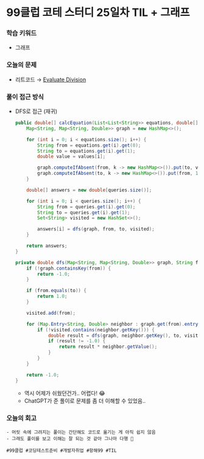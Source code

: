 # 99클럽 코테 스터디 25일차 TIL + 그래프

### 학습 키워드
- 그래프

### 오늘의 문제
- 리트코드 → [Evaluate Division](https://leetcode.com/problems/evaluate-division/description/)

### 풀이 접근 방식
- DFS로 접근 (재귀)
  ```java
  public double[] calcEquation(List<List<String>> equations, double[] values, List<List<String>> queries) {
      Map<String, Map<String, Double>> graph = new HashMap<>();

      for (int i = 0; i < equations.size(); i++) {
          String from = equations.get(i).get(0);
          String to = equations.get(i).get(1);
          double value = values[i];

          graph.computeIfAbsent(from, k -> new HashMap<>()).put(to, value);
          graph.computeIfAbsent(to, k -> new HashMap<>()).put(from, 1 / value);
      }

      double[] answers = new double[queries.size()];

      for (int i = 0; i < queries.size(); i++) {
          String from = queries.get(i).get(0);
          String to = queries.get(i).get(1);
          Set<String> visited = new HashSet<>();

          answers[i] = dfs(graph, from, to, visited);
      }

      return answers;
  }

  private double dfs(Map<String, Map<String, Double>> graph, String from, String to, Set<String> visited) {
      if (!graph.containsKey(from)) {
          return -1.0;
      }

      if (from.equals(to)) {
          return 1.0;
      }

      visited.add(from);

      for (Map.Entry<String, Double> neighbor : graph.get(from).entrySet()) {
          if (!visited.contains(neighbor.getKey())) {
              double result = dfs(graph, neighbor.getKey(), to, visited);
              if (result != -1.0) {
                  return result * neighbor.getValue();
              }
          }
      }

      return -1.0;
  }
  ```
  - 역시 어제가 쉬웠던건가.. 어렵다! 😂
  - ChatGPT가 준 풀이로 문제를 좀 더 이해할 수 있었음..
### 오늘의 회고
    - 머릿 속에 그려지는 풀이는 간단해도 코드로 옮기는 게 아직 쉽지 않음
    - 그래도 풀이를 보고 이해는 잘 되는 것 같아 그나마 다행 🥲

``#99클럽 #코딩테스트준비 #개발자취업 #항해99 #TIL``